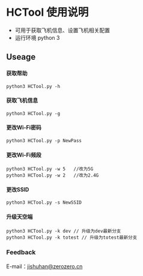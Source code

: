 # HCTool  使用说明
* 可用于获取飞机信息、设置飞机相关配置
* 运行环境 python 3

## Useage
#### 获取帮助

```
python3 HCTool.py -h
```
#### 获取飞机信息

```
python3 HCTool.py -g
```
#### 更改Wi-Fi密码
```
python3 HCTool.py -p NewPass
```
#### 更改Wi-Fi频段
```
python3 HCTool.py -w 5   //改为5G
python3 HCTool.py -w 2   //改为2.4G
```
#### 更改SSID
```
python3 HCTool.py -s NewSSID
```
#### 升级天空端
```
python3 HCTool.py -k dev // 升级为dev最新分支
python3 HCTool.py -k totest // 升级为totest最新分支

```
### Feedback
E-mail：jishuhan@zerozero.cn